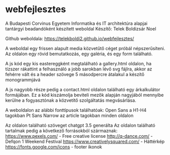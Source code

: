 # webfejlesztes
A Budapesti Corvinus Egyetem Informatika és IT architektúra alapjai tantárgyi beadandóként készített weboldal
Készítő: Telek Boldizsár Noel

Github weboldala: https://telekboldi2.github.io/webfejlesztes/

A weboldal egy frissen alapult media közvetűtő céget próbál népszerűsíteni. 
Az oldalon egy rövid bemutatkozás, egy galéria, és egy form található.

A js kód egy kis eastereggként megtalálható a gallery.html oldalon, ha tízszer rákattint a felhasználó
a jobb sarokban lévő svg fájlra, akkor az fehérre vált és a header szövege 5 másodpercre átalakul a készítő monogrammjává

A js nagyobb része pedig a contact.html oldalon található egy árkalkulátor formájában. Ez a kód kiszámolja beviteli mezők
alapján nagyjából mennyibe kerülne a fogyasztónak a közvetítő szolgáltatás megvásárlása. 


A weboldalon az alábbi fonttípusok találhatóak:
Open Sans a H1-H4 tagokban
Pt Sans Narrow az article tagokban minden oldalon

Az oldalon található szöveget chatgpt 3.5 generálta
Az oldalon található tartalmak pedig a következő forrásokból származnak:
	https://www.pexels.com/ - Free creative license 
	http://q-dance.com/ - Defqon 1 Weekend Festival
	https://www.creativelysquared.com/ - Háttérkép
	https://fonts.google.com/icons - footer ikonok



